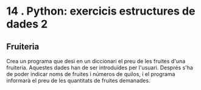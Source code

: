 14 . Python: exercicis estructures de dades 2
==========================

Fruiteria
---------

Crea un programa que desi en un diccionari el preu de les fruites d'una fruiteria. Aquestes dades han de ser introduïdes per l'usuari. Després s'ha de poder indicar noms de fruites i números de quilos, i el programa informarà el preu de les quantitats de fruites demanades. 